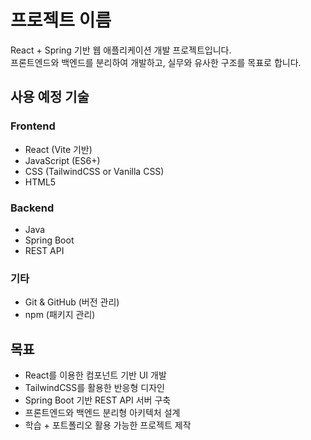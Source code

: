# 프로젝트 이름

React + Spring 기반 웹 애플리케이션 개발 프로젝트입니다.  
프론트엔드와 백엔드를 분리하여 개발하고, 실무와 유사한 구조를 목표로 합니다.

## 사용 예정 기술

### Frontend

- React (Vite 기반)
- JavaScript (ES6+)
- CSS (TailwindCSS or Vanilla CSS)
- HTML5

### Backend

- Java
- Spring Boot
- REST API

### 기타

- Git & GitHub (버전 관리)
- npm (패키지 관리)

## 목표

- React를 이용한 컴포넌트 기반 UI 개발
- TailwindCSS를 활용한 반응형 디자인
- Spring Boot 기반 REST API 서버 구축
- 프론트엔드와 백엔드 분리형 아키텍처 설계
- 학습 + 포트폴리오 활용 가능한 프로젝트 제작
